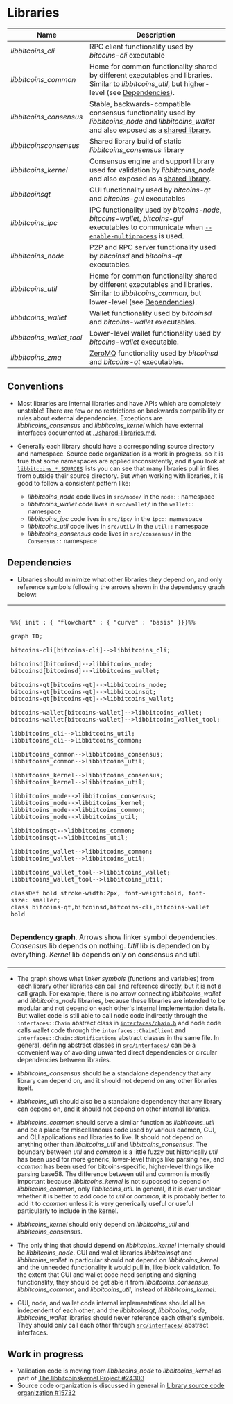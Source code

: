 # Libraries

| Name                     | Description |
|--------------------------|-------------|
| *libbitcoins_cli*         | RPC client functionality used by *bitcoins-cli* executable |
| *libbitcoins_common*      | Home for common functionality shared by different executables and libraries. Similar to *libbitcoins_util*, but higher-level (see [Dependencies](#dependencies)). |
| *libbitcoins_consensus*   | Stable, backwards-compatible consensus functionality used by *libbitcoins_node* and *libbitcoins_wallet* and also exposed as a [shared library](../shared-libraries.md). |
| *libbitcoinsconsensus*    | Shared library build of static *libbitcoins_consensus* library |
| *libbitcoins_kernel*      | Consensus engine and support library used for validation by *libbitcoins_node* and also exposed as a [shared library](../shared-libraries.md). |
| *libbitcoinsqt*           | GUI functionality used by *bitcoins-qt* and *bitcoins-gui* executables |
| *libbitcoins_ipc*         | IPC functionality used by *bitcoins-node*, *bitcoins-wallet*, *bitcoins-gui* executables to communicate when [`--enable-multiprocess`](multiprocess.md) is used. |
| *libbitcoins_node*        | P2P and RPC server functionality used by *bitcoinsd* and *bitcoins-qt* executables. |
| *libbitcoins_util*        | Home for common functionality shared by different executables and libraries. Similar to *libbitcoins_common*, but lower-level (see [Dependencies](#dependencies)). |
| *libbitcoins_wallet*      | Wallet functionality used by *bitcoinsd* and *bitcoins-wallet* executables. |
| *libbitcoins_wallet_tool* | Lower-level wallet functionality used by *bitcoins-wallet* executable. |
| *libbitcoins_zmq*         | [ZeroMQ](../zmq.md) functionality used by *bitcoinsd* and *bitcoins-qt* executables. |

## Conventions

- Most libraries are internal libraries and have APIs which are completely unstable! There are few or no restrictions on backwards compatibility or rules about external dependencies. Exceptions are *libbitcoins_consensus* and *libbitcoins_kernel* which have external interfaces documented at [../shared-libraries.md](../shared-libraries.md).

- Generally each library should have a corresponding source directory and namespace. Source code organization is a work in progress, so it is true that some namespaces are applied inconsistently, and if you look at [`libbitcoins_*_SOURCES`](../../src/Makefile.am) lists you can see that many libraries pull in files from outside their source directory. But when working with libraries, it is good to follow a consistent pattern like:

  - *libbitcoins_node* code lives in `src/node/` in the `node::` namespace
  - *libbitcoins_wallet* code lives in `src/wallet/` in the `wallet::` namespace
  - *libbitcoins_ipc* code lives in `src/ipc/` in the `ipc::` namespace
  - *libbitcoins_util* code lives in `src/util/` in the `util::` namespace
  - *libbitcoins_consensus* code lives in `src/consensus/` in the `Consensus::` namespace

## Dependencies

- Libraries should minimize what other libraries they depend on, and only reference symbols following the arrows shown in the dependency graph below:

<table><tr><td>

```mermaid

%%{ init : { "flowchart" : { "curve" : "basis" }}}%%

graph TD;

bitcoins-cli[bitcoins-cli]-->libbitcoins_cli;

bitcoinsd[bitcoinsd]-->libbitcoins_node;
bitcoinsd[bitcoinsd]-->libbitcoins_wallet;

bitcoins-qt[bitcoins-qt]-->libbitcoins_node;
bitcoins-qt[bitcoins-qt]-->libbitcoinsqt;
bitcoins-qt[bitcoins-qt]-->libbitcoins_wallet;

bitcoins-wallet[bitcoins-wallet]-->libbitcoins_wallet;
bitcoins-wallet[bitcoins-wallet]-->libbitcoins_wallet_tool;

libbitcoins_cli-->libbitcoins_util;
libbitcoins_cli-->libbitcoins_common;

libbitcoins_common-->libbitcoins_consensus;
libbitcoins_common-->libbitcoins_util;

libbitcoins_kernel-->libbitcoins_consensus;
libbitcoins_kernel-->libbitcoins_util;

libbitcoins_node-->libbitcoins_consensus;
libbitcoins_node-->libbitcoins_kernel;
libbitcoins_node-->libbitcoins_common;
libbitcoins_node-->libbitcoins_util;

libbitcoinsqt-->libbitcoins_common;
libbitcoinsqt-->libbitcoins_util;

libbitcoins_wallet-->libbitcoins_common;
libbitcoins_wallet-->libbitcoins_util;

libbitcoins_wallet_tool-->libbitcoins_wallet;
libbitcoins_wallet_tool-->libbitcoins_util;

classDef bold stroke-width:2px, font-weight:bold, font-size: smaller;
class bitcoins-qt,bitcoinsd,bitcoins-cli,bitcoins-wallet bold
```
</td></tr><tr><td>

**Dependency graph**. Arrows show linker symbol dependencies. *Consensus* lib depends on nothing. *Util* lib is depended on by everything. *Kernel* lib depends only on consensus and util.

</td></tr></table>

- The graph shows what _linker symbols_ (functions and variables) from each library other libraries can call and reference directly, but it is not a call graph. For example, there is no arrow connecting *libbitcoins_wallet* and *libbitcoins_node* libraries, because these libraries are intended to be modular and not depend on each other's internal implementation details. But wallet code is still able to call node code indirectly through the `interfaces::Chain` abstract class in [`interfaces/chain.h`](../../src/interfaces/chain.h) and node code calls wallet code through the `interfaces::ChainClient` and `interfaces::Chain::Notifications` abstract classes in the same file. In general, defining abstract classes in [`src/interfaces/`](../../src/interfaces/) can be a convenient way of avoiding unwanted direct dependencies or circular dependencies between libraries.

- *libbitcoins_consensus* should be a standalone dependency that any library can depend on, and it should not depend on any other libraries itself.

- *libbitcoins_util* should also be a standalone dependency that any library can depend on, and it should not depend on other internal libraries.

- *libbitcoins_common* should serve a similar function as *libbitcoins_util* and be a place for miscellaneous code used by various daemon, GUI, and CLI applications and libraries to live. It should not depend on anything other than *libbitcoins_util* and *libbitcoins_consensus*. The boundary between _util_ and _common_ is a little fuzzy but historically _util_ has been used for more generic, lower-level things like parsing hex, and _common_ has been used for bitcoins-specific, higher-level things like parsing base58. The difference between util and common is mostly important because *libbitcoins_kernel* is not supposed to depend on *libbitcoins_common*, only *libbitcoins_util*. In general, if it is ever unclear whether it is better to add code to *util* or *common*, it is probably better to add it to *common* unless it is very generically useful or useful particularly to include in the kernel.


- *libbitcoins_kernel* should only depend on *libbitcoins_util* and *libbitcoins_consensus*.

- The only thing that should depend on *libbitcoins_kernel* internally should be *libbitcoins_node*. GUI and wallet libraries *libbitcoinsqt* and *libbitcoins_wallet* in particular should not depend on *libbitcoins_kernel* and the unneeded functionality it would pull in, like block validation. To the extent that GUI and wallet code need scripting and signing functionality, they should be get able it from *libbitcoins_consensus*, *libbitcoins_common*, and *libbitcoins_util*, instead of *libbitcoins_kernel*.

- GUI, node, and wallet code internal implementations should all be independent of each other, and the *libbitcoinsqt*, *libbitcoins_node*, *libbitcoins_wallet* libraries should never reference each other's symbols. They should only call each other through [`src/interfaces/`](`../../src/interfaces/`) abstract interfaces.

## Work in progress

- Validation code is moving from *libbitcoins_node* to *libbitcoins_kernel* as part of [The libbitcoinskernel Project #24303](https://github.com/bitcoins/bitcoins/issues/24303)
- Source code organization is discussed in general in [Library source code organization #15732](https://github.com/bitcoins/bitcoins/issues/15732)
